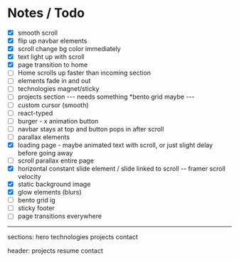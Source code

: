 # Notes / Todo

- [x] smooth scroll
- [x] flip up navbar elements
- [x] scroll change bg color immediately
- [x] text light up with scroll
- [x] page transition to home
- [ ] Home scrolls up faster than incoming section
- [ ] elements fade in and out
- [ ] technologies magnet/sticky
- [ ] projects section --- needs something \*bento grid maybe ---
- [ ] custom cursor (smooth)
- [ ] react-typed
- [ ] burger - x animation button
- [ ] navbar stays at top and button pops in after scroll
- [ ] parallax elements
- [x] loading page - maybe animated text with scroll, or just slight delay before going away
- [ ] scroll parallax entire page
- [x] horizontal constant slide element / slide linked to scroll -- framer scroll velocity
- [x] static background image
- [x] glow elements (blurs)
- [ ] bento grid ig
- [ ] sticky footer
- [ ] page transitions everywhere

---

sections:
hero
technologies
projects
contact

header:
projects
resume
contact
